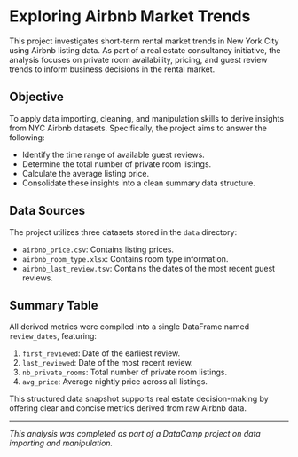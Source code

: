 # Exploring Airbnb Market Trends

This project investigates short-term rental market trends in New York City using Airbnb listing data. As part of a real estate consultancy initiative, the analysis focuses on private room availability, pricing, and guest review trends to inform business decisions in the rental market.

## Objective

To apply data importing, cleaning, and manipulation skills to derive insights from NYC Airbnb datasets. Specifically, the project aims to answer the following:

- Identify the time range of available guest reviews.
- Determine the total number of private room listings.
- Calculate the average listing price.
- Consolidate these insights into a clean summary data structure.

## Data Sources

The project utilizes three datasets stored in the `data` directory:

- `airbnb_price.csv`: Contains listing prices.
- `airbnb_room_type.xlsx`: Contains room type information.
- `airbnb_last_review.tsv`: Contains the dates of the most recent guest reviews.

## Summary Table

All derived metrics were compiled into a single DataFrame named `review_dates`, featuring:

1. `first_reviewed`: Date of the earliest review.
2. `last_reviewed`: Date of the most recent review.
3. `nb_private_rooms`: Total number of private room listings.
4. `avg_price`: Average nightly price across all listings.

This structured data snapshot supports real estate decision-making by offering clear and concise metrics derived from raw Airbnb data.

---

*This analysis was completed as part of a DataCamp project on data importing and manipulation.*